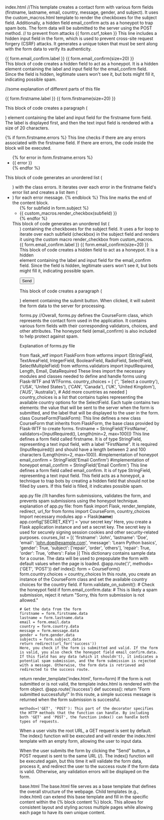 index.html
//This template creates a contact form with various form fields (firstname, lastname, email, country, message, gender, and subject). It uses the custom_macros.html template to render the checkboxes for the subject field. Additionally, a hidden field email_confirm acts as a honeypot to trap spam bots. The form data will be submitted to the server using the POST method.
// to prevent from attacks
{{ form.csrf_token }}
    This line includes a hidden input field in the form, which is used to prevent cross-site request forgery (CSRF) attacks. It generates a unique token that must be sent along with the form data to verify its authenticity.
<div class="hidden-field">
    {{ form.email_confirm.label }}
    {{ form.email_confirm(size=20) }}
</div>
    This block of code creates a hidden field to act as a honeypot. It is a hidden <div> element containing the label and input field for the email_confirm field. Since the field is hidden, legitimate users won't see it, but bots might fill it, indicating possible spam.

//some explanation of different parts of this file
<p>
    {{ form.firstname.label }}
    {{ form.firstname(size=20) }}
</p>
    This block of code creates a paragraph (<p>) element containing the label and input field for the firstname form field. The label is displayed first, and then the text input field is rendered with a size of 20 characters.

{% if form.firstname.errors %}
    This line checks if there are any errors associated with the firstname field. If there are errors, the code inside the block will be executed.

<ul class="errors">
    {% for error in form.firstname.errors %}
        <li>{{ error }}</li>
    {% endfor %}
</ul>
    This block of code generates an unordered list (<ul>) with the class errors. It iterates over each error in the firstname field's error list and creates a list item (<li>) for each error message.
{% endblock %}
    This line marks the end of the content block.
<ul>
    {% for subfield in form.subject %}
        <li>{{ custom_macros.render_checkbox(subfield) }}</li>
    {% endfor %}
</ul>
    This block of code generates an unordered list (<ul>) containing the checkboxes for the subject field. It uses a for loop to iterate over each subfield (checkbox) in the subject field and renders it using the custom macro render_checkbox from custom_macros.
<div class="hidden-field">
    {{ form.email_confirm.label }}
    {{ form.email_confirm(size=20) }}
</div>
    This block of code creates a hidden field to act as a honeypot. It is a hidden <div> element containing the label and input field for the email_confirm field. Since the field is hidden, legitimate users won't see it, but bots might fill it, indicating possible spam.
<p>
    <input type="submit" value="Send">
</p>
    This block of code creates a paragraph (<p>) element containing the submit button. When clicked, it will submit the form data to the server for processing.

forms.py
//Overall, forms.py defines the CourseForm class, which represents the contact form used in the application. It contains various form fields with their corresponding validators, choices, and other attributes. The honeypot field (email_confirm) is also included to help protect against spam.

Explanation of forms.py file



from flask_wtf import FlaskForm
from wtforms import (StringField, TextAreaField, IntegerField, BooleanField,
                     RadioField, SelectField, SelectMultipleField)
from wtforms.validators import InputRequired, Length, Email, DataRequired
    These lines import the necessary modules and classes needed to define and handle forms using Flask-WTF and WTForms.
country_choices = [
    ('', 'Select a country'),
    ('USA', 'United States'),
    ('CAN', 'Canada'),
    ('UK', 'United Kingdom'),
    ('AUS', 'Australia'),
    # Add more countries as needed
]
    country_choices is a list that contains tuples representing the available country options for the SelectField. Each tuple contains two elements: the value that will be sent to the server when the form is submitted, and the label that will be displayed to the user in the form.
class CourseForm(FlaskForm):
    This line defines a new class CourseForm that inherits from FlaskForm, the base class provided by Flask-WTF to create forms.
    firstname = StringField('FirstName', validators=[InputRequired(),
                                             Length(min=2, max=100)])
    This line defines a form field called firstname. It is of type StringField, representing a text input field, with a label "FirstName". It is required (InputRequired()) and should have a length between 2 and 100 characters (Length(min=2, max=100)).
     #implementation of honeypot
    email_confirm = StringField('Email Confirm')
     #implementation of honeypot
    email_confirm = StringField('Email Confirm')
        This line defines a form field called email_confirm. It is of type StringField, representing a text input field. This field acts as a honeypot, a technique to trap bots by creating a hidden field that should not be filled by users. If this field is filled, it indicates possible spam.

app.py file
//It handles form submissions, validates the form, and prevents spam submissions using the honeypot technique.
explanation of app.py file:
from flask import Flask, render_template, redirect, url_for
from forms import CourseForm, country_choices
    Import necessary modules
app = Flask(__name__)
app.config['SECRET_KEY'] = 'your secret key'
    Here, you create a Flask application instance and set a secret key. The secret key is used for securely signing session cookies and other security-related purposes.
courses_list = [{
    'firstname': 'John',
    'lastname': 'Doe',
    'email': 'john.doe@example.com',
    'message': 'Learn Python basics',
    'gender': True,
    'subject': ['repair', 'order', 'others'],
    'repair': True,
    'order': True,
    'others': False
}]
    This dictionary contains sample data for a course. The data will be used to prepopulate the form with default values when the page is loaded.
@app.route('/', methods=('GET', 'POST'))
def index():
    form = CourseForm()
    form.country.choices = country_choices
    In this route, you create an instance of the CourseForm class and set the available country choices for the country field.
if form.validate_on_submit():
    # Check the honeypot field
    if form.email_confirm.data:
        # This is likely a spam submission, reject it
        return "Sorry, this form submission is not allowed."

    # Get the data from the form
    firstname = form.firstname.data
    lastname = form.lastname.data
    email = form.email.data
    country = form.country.data
    message = form.message.data
    gender = form.gender.data
    subjects = form.subject.data
    return redirect(url_for('success'))
    Here, you check if the form is submitted and valid. If the form is valid, you also check the honeypot field email_confirm.data. If this field has any data (which it shouldn't), it indicates a potential spam submission, and the form submission is rejected with a message. Otherwise, the form data is retrieved and redirected to the success route.
return render_template('index.html', form=form)
    If the form is not submitted or is not valid, the template index.html is rendered with the form object.
@app.route('/success')
def success():
    return "Form submitted successfully!"
    In this route, a simple success message is returned when the form submission is successful.

    methods=('GET', 'POST'): This part of the decorator specifies the HTTP methods that the function can handle. By including both 'GET' and 'POST', the function index() can handle both types of requests.

When a user visits the root URL, a GET request is sent by default. The index() function will be executed and will render the index.html template with an empty form, allowing the user to input data.

When the user submits the form by clicking the "Send" button, a POST request is sent to the same URL (/). The index() function will be executed again, but this time it will validate the form data, process it, and redirect the user to the success route if the form data is valid. Otherwise, any validation errors will be displayed on the form.

base.html
    The base.html file serves as a base template that defines the overall structure of the webpage. Child templates (e.g., index.html) can extend this base template and fill in the specific content within the {% block content %} block. This allows for consistent layout and styling across multiple pages while allowing each page to have its own unique content.